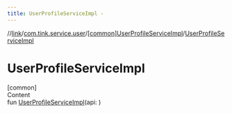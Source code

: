 ```yaml
---
title: UserProfileServiceImpl -
---
```

//[link](../../index.md)/[com.tink.service.user](../index.md)/[[common]UserProfileServiceImpl](index.md)/[UserProfileServiceImpl](-user-profile-service-impl.md)



# UserProfileServiceImpl  
[common]  
Content  
fun [UserProfileServiceImpl](-user-profile-service-impl.md)(api: <ERROR CLASS>)  




